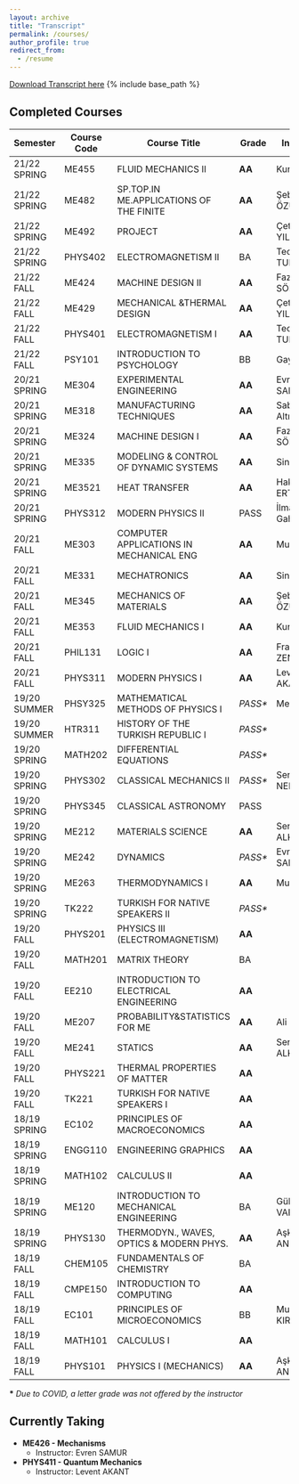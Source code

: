 ```yaml
---
layout: archive
title: "Transcript"
permalink: /courses/
author_profile: true
redirect_from:
  - /resume
---
```

<a href="/files/Transcript.pdf" download>Download Transcript here</a>
{% include base_path %}

## Completed Courses

| Semester         | Course Code | Course Title               | Grade | Instructor |
| -------------  | ------- | ----------------------  | -- | ----- |
| 21/22 SPRING   |  ME455    |  FLUID MECHANICS II            |  **AA**    |              Kunt ATALIK |
| 21/22 SPRING   |  ME482    |  SP.TOP.IN ME.APPLICATIONS OF THE FINITE   |   **AA**    | Şebnem ÖZÜPEK |
| 21/22 SPRING   |  ME492    |  PROJECT                       | **AA**    |               Çetin YILMAZ  |
| 21/22 SPRING   |  PHYS402  |  ELECTROMAGNETISM II           | BA    |                   Teoman TURGUT  | 
| 21/22 FALL   |  ME424      |  MACHINE DESIGN II             | **AA**    |               Fazıl Önder SÖNMEZ  |
| 21/22 FALL   |  ME429      |  MECHANICAL &THERMAL DESIGN    | **AA**    |               Çetin YILMAZ   |
| 21/22 FALL   |  PHYS401    |  ELECTROMAGNETISM I            | **AA**    |               Teoman TURGUT  |
| 21/22 FALL   |  PSY101     |  INTRODUCTION TO PSYCHOLOGY    | BB    |                   Gaye SOLEY     |
| 20/21 SPRING   |  ME304    |  EXPERIMENTAL ENGINEERING      | **AA**    |               Evren SAMUR  |
| 20/21 SPRING   |  ME318    |  MANUFACTURING TECHNIQUES      | **AA**    |               Sabri Altıntaş  |
| 20/21 SPRING   |  ME324    |  MACHINE DESIGN I              | **AA**    |               Fazıl Önder SÖNMEZ  |
| 20/21 SPRING   |  ME335    |  MODELING & CONTROL OF DYNAMIC SYSTEMS | **AA**    |       Sinan ÖNCÜ  |
| 20/21 SPRING   |  ME3521   |  HEAT TRANSFER                         | **AA**    |       Hakan ERTÜRK  |
| 20/21 SPRING   |  PHYS312  |  MODERN PHYSICS II               | PASS  |                 İlmar Gahramanov  |
| 20/21 FALL   |  ME303    |  COMPUTER APPLICATIONS IN MECHANICAL ENG   | **AA**    |     Murat ÇELİK  |
| 20/21 FALL   |  ME331    |  MECHATRONICS                      | **AA**    |             Sinan ÖNCÜ  |
| 20/21 FALL   |  ME345    |  MECHANICS OF MATERIALS            | **AA**    |             Şebnem ÖZÜPEK |
| 20/21 FALL   |  ME353    |  FLUID MECHANICS I                 | **AA**    |             Kunt ATALIK   |
| 20/21 FALL   |  PHIL131      |  LOGIC I                         | **AA**    |           Frank ZENKER  |
| 20/21 FALL   |  PHYS311      |  MODERN PHYSICS I                | **AA**    |           Levent AKANT  |
| 19/20 SUMMER   | PHSY325     | MATHEMATICAL METHODS OF PHYSICS I    | *PASS\**    |     Metin ARIK  |
| 19/20 SUMMER   | HTR311      | HISTORY OF THE TURKISH REPUBLIC I    | *PASS\**   |               |
| 19/20 SPRING   | MATH202     | DIFFERENTIAL EQUATIONS               | *PASS\**   |              |
| 19/20 SPRING   | PHYS302     | CLASSICAL MECHANICS II               | *PASS\**    |     Serdar NERGİZ  |
| 19/20 SPRING   | PHYS345     | CLASSICAL ASTRONOMY                  | PASS    |                      |
| 19/20 SPRING   | ME212       | MATERIALS SCIENCE                    | **AA**      |     Sertan ALKAN  |
| 19/20 SPRING   | ME242       | DYNAMICS                             | *PASS\**    |     Evren SAMUR  |
| 19/20 SPRING   | ME263       | THERMODYNAMICS I                     | **AA**      |     Murat ÇELİK  |
| 19/20 SPRING   | TK222       | TURKISH FOR NATIVE SPEAKERS II       | *PASS\**    |              |
| 19/20 FALL     | PHYS201     | PHYSICS III (ELECTROMAGNETISM)           | **AA**    |            |
| 19/20 FALL     | MATH201     | MATRIX THEORY           | BA    |                                 |
| 19/20 FALL     | EE210       | INTRODUCTION TO ELECTRICAL ENGINEERING | **AA**    |                |
| 19/20 FALL     | ME207       | PROBABILITY&STATISTICS FOR ME    | **AA**    |           Ali ECDER  |
| 19/20 FALL     | ME241       | STATICS                         | **AA**    |            Sertan ALKAN  |
| 19/20 FALL     | PHYS221     | THERMAL PROPERTIES OF MATTER    | **AA**    |                      |
| 19/20 FALL     | TK221       | TURKISH FOR NATIVE SPEAKERS I   | **AA**    |                      |
| 18/19 SPRING   | EC102       | PRINCIPLES OF MACROECONOMICS |  **AA**    |                      |
| 18/19 SPRING   | ENGG110     | ENGINEERING GRAPHICS         |  **AA**    |                       |
| 18/19 SPRING   | MATH102     | CALCULUS II                  |  **AA**    |                      |
| 18/19 SPRING   | ME120       | INTRODUCTION TO MECHANICAL ENGINEERING | BA    |         Gülin VARDAR   |
| 18/19 SPRING   | PHYS130     | THERMODYN., WAVES, OPTICS & MODERN PHYS. |  **AA**    |  Aşkın ANKAY    |
| 18/19 FALL     | CHEM105     | FUNDAMENTALS OF CHEMISTRY    |   BA    |                           |
| 18/19 FALL     | CMPE150     | INTRODUCTION TO COMPUTING    |   **AA**    |                     |
| 18/19 FALL     | EC101       | PRINCIPLES OF MICROECONOMICS |   BB    |                 Murat KIRDAR  |
| 18/19 FALL     | MATH101     | CALCULUS I                   |   **AA**    |                        |
| 18/19 FALL     | PHYS101     | PHYSICS I (MECHANICS)                    |   **AA**    | Aşkın ANKAY  |

**\***  *Due to COVID, a letter grade was not offered by the instructor* 
## Currently Taking
  * **ME426   - Mechanisms**
    * Instructor: Evren SAMUR
  * **PHYS411 - Quantum Mechanics**
    * Instructor: Levent AKANT
